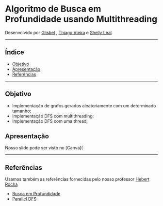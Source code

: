 
# Algoritmo de Busca em Profundidade usando Multithreading

Desenvolvido por [Glisbel](https://github.com/glisbel?tab=repositories) , [Thiago Vieira](https://github.com/MustPlay) e [Shelly Leal](https://github.com/ShellyLeal05)

---

## Índice

- [Objetivo](#Objetivo)
- [Apresentação](#Apresentação)
- [Referências](#Referências)

---  

## Objetivo 

- Implementação de grafos gerados aleatoriamente com um determinado tamanho;
- Implementação DFS com multithreading;
- Implementação DFS com uma thread;

## Apresentação 

Nosso slide pode ser visto no [Canva](

---

## Referências






Usamos também as referências fornecidas pelo nosso professor [Hebert Rocha](https://github.com/hbgit)

- [Busca em Profundidade](https://www.ime.usp.br/~pf/algoritmos_para_grafos/aulas/dfs.html)
- [Parallel DFS](https://www.daniweb.com/programming/software-development/threads/456242/parallel-dfs)
